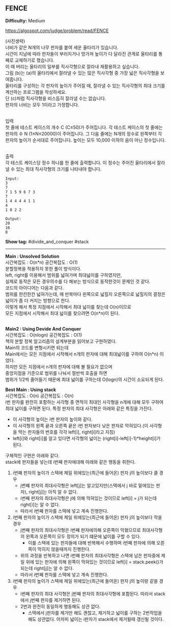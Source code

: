 ## FENCE

**Difficulty:** Medium

https://algospot.com/judge/problem/read/FENCE

(사진생략) <br/>
너비가 같은 N개의 나무 판자를 붙여 세운 울타리가 있습니다. <br/>
시간이 지남에 따라 판자들이 부러지거나 망가져 높이가 다 달라진 관계로 울타리를 통째로 교체하기로 했습니다. <br/>
이 때 버리는 울타리의 일부를 직사각형으로 잘라내 재활용하고 싶습니다. <br/>
그림 (b)는 (a)의 울타리에서 잘라낼 수 있는 많은 직사각형 중 가장 넓은 직사각형을 보여줍니다. <br/>
울타리를 구성하는 각 판자의 높이가 주어질 때, 잘라낼 수 있는 직사각형의 최대 크기를 계산하는 프로그램을 작성하세요. <br/>
단 (c)처럼 직사각형을 비스듬히 잘라낼 수는 없습니다. <br/>
판자의 너비는 모두 1이라고 가정합니다. <br/><br/>

입력 <br/>
첫 줄에 테스트 케이스의 개수 C (C≤50)가 주어집니다. 각 테스트 케이스의 첫 줄에는 판자의 수 N (1≤N≤20000)이 주어집니다. 그 다음 줄에는 N개의 정수로 왼쪽부터 각 판자의 높이가 순서대로 주어집니다. 높이는 모두 10,000 이하의 음이 아닌 정수입니다. <br/><br/>

출력 <br/>
각 테스트 케이스당 정수 하나를 한 줄에 출력합니다. 이 정수는 주어진 울타리에서 잘라낼 수 있는 최대 직사각형의 크기를 나타내야 합니다. <br/>

```
Input:
3
7
7 1 5 9 6 7 3
7
1 4 4 4 4 1 1
4
1 8 2 2

Output:
20
16
8
```

**Show tag:** \#divide_and_conquer \#stack

------------------------------------

**Main : Unsolved Solution** <br/>
시간복잡도 : O(n\*n) 공간복잡도 : O(1) <br/>
분할정복을 적용하지 못한 풀이 방식이다. <br/>
left, right를 이용해서 범위를 넓혀가며 최대넓이를 구하였지만, <br/>
실제로 동작은 모든 경우의수를 다 해보는 방식으로 동작한것이 문제인 것 같다. <br/>
코드의 아이디어는 다음과 같다. <br/>
범위를 한칸한칸 넓혀가는데, 매 반복마다 왼쪽으로 넓힐지 오른쪽으로 넓힐지의 결정은 넓이가 좀 더 커지는 방향으로 한다. <br/>
이렇게 해서 특정 지점에서 시작해서 최대 넓이를 찾는데 O(n)이므로 <br/>
모든 지점에서 시작해서 최대 넓이를 찾으려면 O(n\*n)이 된다. <br/><br/>

**Main2 : Using Devide And Conquer** <br/>
시간복잡도 : O(nlogn) 공간복잡도 : O(1) <br/>
책의 분할 정복 알고리즘의 설계부분을 읽어보고 구현하였다. <br/>
Main의 코드를 변형시키면 되는데 <br/>
Main에서는 모든 지점에서 시작해서 n개의 판자에 대해 최대넓이를 구하여 O(n*n) 이었다. <br/>
하지만 모든 지점에서 n개의 판자에 대해 볼 필요가 없으며 <br/>
중앙지점을 기준으로 범위를 나눠서 절반씩 호출을 하면 <br/>
범위가 1/2씩 줄어들기 때문에 최대 넓이를 구하는데 O(logn)의 시간이 소요되게 된다. <br/>

**Best Main : Using stack** <br/>
시간복잡도 : O(n) 공간복잡도 : O(n) <br/>
i번 판자를 완전히 포함하는 사각형 중 면적이 최대인 사각형을 n개에 대해 모두 구하여 최대 넓이를 구하면 된다.
특정 판자의 최대 사각형은 아래와 같은 특징을 가진다. <br/>
* 이 사각형의 높이는 i번 판자의 높이와 같다.
* 이 사각형의 왼쪽 끝과 오른쪽 끝은 i번 판자보다 낮은 판자로 막혀있다.(이 사각형을 막는 판자들의 번호를 각각 left[i], right[i]라고 지칭)
* left[i]와 right[i]를 알고 있다면 사각형의 넓이는 (right[i]-left[i]-1)*height[i]가 된다.

구체적인 구현은 아래와 같다. <br/>
stack에 판자들을 넣는데 i번째 판자에대해 아래와 같은 행동을 취한다. <br/>
1. i번째 판자의 높이가 스택에 제일 위에있는(최근에 들어온) 판자 j의 높이보다 클 경우
	* j번쨰 판자의 최대사각형은 left[j]는 알고있지만(스택에서 j 바로 밑에있는 판자), right[j]는 아직 알 수 없다.
	* i번째 판자의 최대사각형은 j에 의해 막혀있는 것이므로 left[i] = j가 되는데 right[i]는 알 수 없다.
	* 따라서 i번째 판자를 스택에 넣고 계속 진행한다.
2. i번째 판자의 높이가 스택에 제일 위에있는(최근에 들어온) 판자 j의 높이보다 작을 경우
	* j번째 판자의 최대사각형은 i번쨰 판자에의해 오른쪽이 막혔으므로 최대사각형의 왼쪽과 오른쪽이 모두 정의가 되기 떄문에 넓이를 구할 수 있다.
		* 이를 스택에 있는 판자들에 대해 반복해서 수행하며 i번째 판자에 의해 오른쪽이 막히지 않을때까지 진행한다.
	* 위의 과정을 반복하고 나면 i번째 판자의 최대사각형은 스택에 남은 판자중에 제일 위에 있는 판자에 의해 왼쪽이 막혀있는 것이므로 left[i] = stack.peek()가 되는데 right[j]는 알 수 없다.
	* 따라서 i번째 판자를 스택에 넣고 계속 진행한다.
3. i번째 판자의 높이가 스택에 제일 위에있는(최근에 들어온) 판자 j의 높이랑 같을 경우
	* i번째 판자의 최대 사각형은 j번째 판자의 최대사각형에 포함된다. 따라서 stack에서 j번째 판자를 제거하면 된다.
	* 2번과 완전히 동일하게 행동해도 상관 없다.
		* 스택에서 j판자를 제거만 해도 괜찮고, 제거하고 넓이를 구하는 2번작업을 해도 상관없다. 어차피 넓이는 i판자가 stack에서 제거될때 갱신될 것이다.
